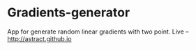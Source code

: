 # Gradients-generator
App for generate random linear gradients with two point. Live – http://astract.github.io
